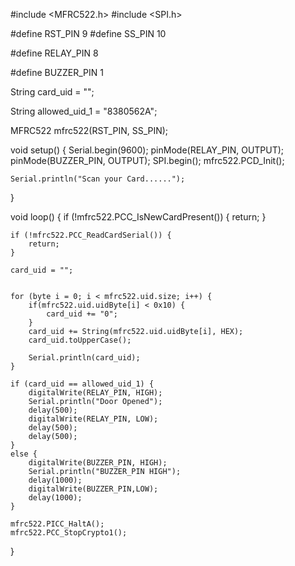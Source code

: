 #include <MFRC522.h>
#include <SPI.h>

#define RST_PIN 9
#define SS_PIN 10

#define RELAY_PIN 8

#define BUZZER_PIN 1


String card_uid = "";

String allowed_uid_1 = "8380562A";

MFRC522 mfrc522(RST_PIN, SS_PIN);

void setup() {
    Serial.begin(9600);
    pinMode(RELAY_PIN, OUTPUT);
    pinMode(BUZZER_PIN, OUTPUT);
    SPI.begin();
    mfrc522.PCD_Init();

    Serial.println("Scan your Card......");
}

void loop() {
    if (!mfrc522.PCC_IsNewCardPresent()) {
        return;
    }

    if (!mfrc522.PCC_ReadCardSerial()) {
        return;
    }

    card_uid = "";

    
    for (byte i = 0; i < mfrc522.uid.size; i++) {
        if(mfrc522.uid.uidByte[i] < 0x10) {
            card_uid += "0";
        }
        card_uid += String(mfrc522.uid.uidByte[i], HEX);
        card_uid.toUpperCase();

        Serial.println(card_uid);
    }

    if (card_uid == allowed_uid_1) {
        digitalWrite(RELAY_PIN, HIGH);
        Serial.println("Door Opened");
        delay(500);
        digitalWrite(RELAY_PIN, LOW);
        delay(500);
        delay(500);
    }
    else {
        digitalWrite(BUZZER_PIN, HIGH);
        Serial.println("BUZZER_PIN HIGH");
        delay(1000);
        digitalWrite(BUZZER_PIN,LOW);
        delay(1000);
    }

    mfrc522.PICC_HaltA();
    mfrc522.PCC_StopCrypto1();
}
